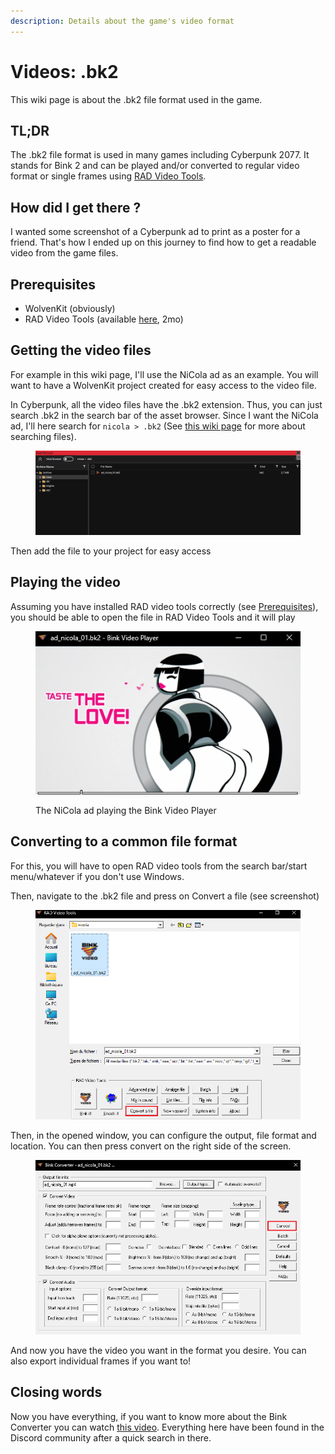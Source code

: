 ```yaml
---
description: Details about the game's video format
---
```


# Videos: .bk2

This wiki page is about the .bk2 file format used in the game.

## TL;DR

The .bk2 file format is used in many games including Cyberpunk 2077. It stands for Bink 2 and can be played and/or converted to regular video format or single frames using [RAD Video Tools](https://www.radgametools.com/bnkdown.htm).&#x20;

## How did I get there ?

I wanted some screenshot of a Cyberpunk ad to print as a poster for a friend. That's how I ended up on this journey to find how to get a readable video from the game files.

## Prerequisites

* WolvenKit (obviously)
* RAD Video Tools (available [here](https://www.radgametools.com/bnkdown.htm), 2mo)

## Getting the video files

For example in this wiki page, I'll use the NiCola ad as an example. You will want to have a WolvenKit project created for easy access to the video file.&#x20;

In Cyberpunk, all the video files have the .bk2 extension. Thus, you can just search .bk2 in the search bar of the asset browser. Since I want the NiCola ad, I'll here search for `nicola > .bk2` (See [this wiki page](https://wiki.redmodding.org/wolvenkit/wolvenkit-app/usage/wolvenkit-search-finding-files) for more about searching files).&#x20;

<figure><img src="../../../.gitbook/assets/Searching bk2.png" alt=""><figcaption></figcaption></figure>

Then add the file to your project for easy access

## Playing the video

Assuming you have installed RAD video tools correctly (see [Prerequisites](videos-.bk2.md#prerequisites)), you should be able to open the file in RAD Video Tools and it will play

<figure><img src="../../../.gitbook/assets/NiCola ad bk2.png" alt=""><figcaption><p>The NiCola ad playing the Bink Video Player</p></figcaption></figure>

## Converting to a common file format

For this, you will have to open RAD video tools from the search bar/start menu/whatever if you don't use Windows.

Then, navigate to the .bk2 file and press on Convert a file (see screenshot)

<figure><img src="../../../.gitbook/assets/RAD main window.png" alt=""><figcaption></figcaption></figure>

Then, in the opened window, you can configure the output, file format and location. You can then press convert on the right side of the screen.

<figure><img src="../../../.gitbook/assets/Convert Bink.png" alt=""><figcaption></figcaption></figure>

And now you have the video you want in the format you desire. You can also export individual frames if you want to!

## Closing words

Now you have everything, if you want to know more about the Bink Converter you can watch [this video](https://www.youtube.com/watch?v=FUtSw5VsNzI). Everything here have been found in the Discord community after a quick search in there.&#x20;
